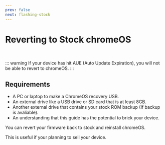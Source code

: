 ```yaml
---
prev: false
next: flashing-stock
---
```


# Reverting to Stock chromeOS

<br>

::: warning
If your device has hit AUE (Auto Update Expiration), you will not be able to revert to chromeOS.
:::

## Requirements

- A PC or laptop to make a ChromeOS recovery USB.
- An external drive like a USB drive or SD card that is at least 8GB.
- Another external drive that contains your stock ROM backup (If backup is avaliable).
- An understanding that this guide has the potential to brick your device.

You can revert your firmware back to stock and reinstall chromeOS.

This is useful if your planning to sell your device.

